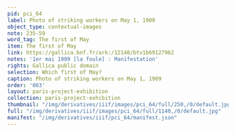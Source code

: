 ```yaml
---
pid: pci_64
label: Photo of striking workers on May 1, 1909
object_type: contextual-images
note: 235-59
word_tag: The first of May
item: The first of May
link: https://gallica.bnf.fr/ark:/12148/btv1b69127962
notes: '1er mai 1909 [la foule] : Manifestation'
rights: Gallica public domain
selection: Which first of May?
caption: Photo of striking workers on May 1, 1909
order: '063'
layout: paris-project-exhibition
collection: paris-project-exhibition
thumbnail: "/img/derivatives/iiif/images/pci_64/full/250,/0/default.jpg"
full: "/img/derivatives/iiif/images/pci_64/full/1140,/0/default.jpg"
manifest: "/img/derivatives/iiif/pci_64/manifest.json"
---
```

